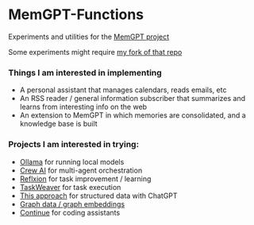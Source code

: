 # MemGPT-Functions
Experiments and utilities for the [MemGPT project](https://memgpt.ai)

Some experiments might require [my fork of that repo](https://github.com/tombedor/MemGPT)

### Things I am interested in implementing
- A personal assistant that manages calendars, reads emails, etc
- An RSS reader / general information subscriber that summarizes and learns from interesting info on the web
- An extension to MemGPT in which memories are consolidated, and a knowledge base is built

### Projects I am interested in trying:
- [Ollama](https://ollama.ai) for running local models
- [Crew AI](https://github.com/joaomdmoura/crewAI) for multi-agent orchestration
- [Reflxion](https://arxiv.org/abs/2303.11366) for task improvement / learning
- [TaskWeaver](https://github.com/microsoft/TaskWeaver) for task execution
- [This approach](https://minimaxir.com/2023/12/chatgpt-structured-data/) for structured data with ChatGPT
- [Graph data / graph embeddings](https://github.com/shenweichen/GraphEmbedding)
- [Continue](https://continue.dev) for coding assistants
